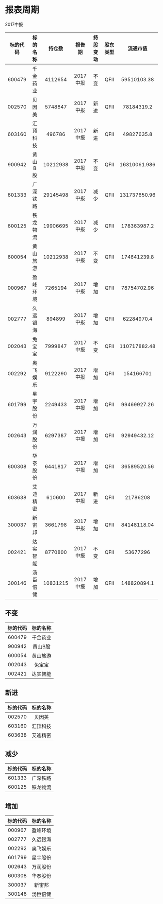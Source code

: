 # 报表周期 

2017中报

| 标的代码 | 标的名称 | 持仓数 | 报告期 | 持股变动 | 股东类型 | 流通市值 |
|:--:|:--:|:--:|:--:|:--:|:--:|:--:|
|600479|千金药业|4112654|2017中报|不变|QFII|59510103.38|
|002570|贝因美|5748847|2017中报|新进|QFII|78184319.2|
|603160|汇顶科技|496786|2017中报|新进|QFII|49827635.8|
|900942|黄山B股|10212938|2017中报|不变|QFII|16310061.986|
|601333|广深铁路|29145498|2017中报|减少|QFII|131737650.96|
|600125|铁龙物流|19906695|2017中报|减少|QFII|178363987.2|
|600054|黄山旅游|10212938|2017中报|不变|QFII|174641239.8|
|000967|盈峰环境|7265194|2017中报|增加|QFII|78754702.96|
|002777|久远银海|894899|2017中报|增加|QFII|62284970.4|
|002043|兔宝宝|7999847|2017中报|不变|QFII|110717882.48|
|002292|奥飞娱乐|9122290|2017中报|增加|QFII|154166701|
|601799|星宇股份|2249433|2017中报|增加|QFII|99469927.26|
|002643|万润股份|6297387|2017中报|增加|QFII|92949432.12|
|600308|华泰股份|6441817|2017中报|增加|QFII|36589520.56|
|603638|艾迪精密|610600|2017中报|新进|QFII|21786208|
|300037|新宙邦|3661798|2017中报|增加|QFII|84148118.04|
|002421|达实智能|8770800|2017中报|不变|QFII|53677296|
|300146|汤臣倍健|10831215|2017中报|增加|QFII|148820894.1|


## 不变 

| 标的代码 | 标的名称 |
|:--:|:--:|
|600479|千金药业|
|900942|黄山B股|
|600054|黄山旅游|
|002043|兔宝宝|
|002421|达实智能|


## 新进 

| 标的代码 | 标的名称 |
|:--:|:--:|
|002570|贝因美|
|603160|汇顶科技|
|603638|艾迪精密|


## 减少 

| 标的代码 | 标的名称 |
|:--:|:--:|
|601333|广深铁路|
|600125|铁龙物流|


## 增加 

| 标的代码 | 标的名称 |
|:--:|:--:|
|000967|盈峰环境|
|002777|久远银海|
|002292|奥飞娱乐|
|601799|星宇股份|
|002643|万润股份|
|600308|华泰股份|
|300037|新宙邦|
|300146|汤臣倍健|

